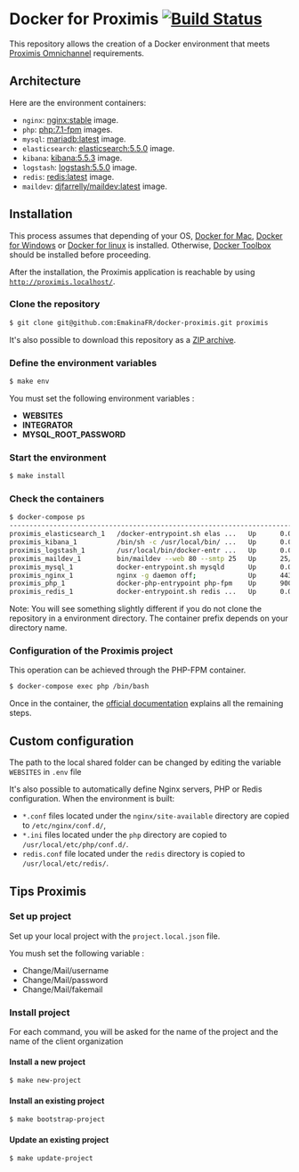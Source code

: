 # Docker for Proximis [![Build Status](https://travis-ci.org/EmakinaFR/docker-proximis.svg?branch=master)](https://travis-ci.org/EmakinaFR/docker-proximis)

This repository allows the creation of a Docker environment that meets
[Proximis Omnichannel](https://www.proximis.com/) requirements.

## Architecture

Here are the environment containers:

* `nginx`: [nginx:stable](https://hub.docker.com/_/nginx/) image.
* `php`: [php:7.1-fpm](https://hub.docker.com/_/php/) images.
* `mysql`: [mariadb:latest](https://hub.docker.com/_/mariadb/) image.
* `elasticsearch`: [elasticsearch:5.5.0](https://www.docker.elastic.co/) image.
* `kibana`: [kibana:5.5.3](https://www.docker.elastic.co/) image.
* `logstash`: [logstash:5.5.0](https://www.docker.elastic.co/) image.
* `redis`: [redis:latest](https://hub.docker.com/_/redis/) image.
* `maildev`: [djfarrelly/maildev:latest](https://hub.docker.com/r/djfarrelly/maildev/) image.

## Installation

This process assumes that depending of your OS, [Docker for Mac](https://www.docker.com/products/docker#/mac), [Docker for Windows](https://www.docker.com/products/docker#/windows) or [Docker for linux](https://www.docker.com/products/docker#/linux) is installed.
Otherwise, [Docker Toolbox](https://www.docker.com/toolbox) should be installed before proceeding.

After the installation, the Proximis application is reachable by using [`http://proximis.localhost/`](http://proximis.localhost/).

### Clone the repository

```bash
$ git clone git@github.com:EmakinaFR/docker-proximis.git proximis
```

It's also possible to download this repository as a
[ZIP archive](https://github.com/EmakinaFR/docker-proximis/archive/master.zip).

### Define the environment variables

```bash
$ make env
```

You must set the following environment variables :
 - __WEBSITES__
 - __INTEGRATOR__
 - __MYSQL_ROOT_PASSWORD__

### Start the environment

```bash
$ make install
```

### Check the containers

```bash
$ docker-compose ps
------------------------------------------------------------------------------------------------------------------------
proximis_elasticsearch_1   /docker-entrypoint.sh elas ...   Up      0.0.0.0:9200->9200/tcp, 0.0.0.0:9300->9300/tcp
proximis_kibana_1          /bin/sh -c /usr/local/bin/ ...   Up      0.0.0.0:5601->5601/tcp
proximis_logstash_1        /usr/local/bin/docker-entr ...   Up      0.0.0.0:5000->5000/tcp, 5044/tcp, 9600/tcp
proximis_maildev_1         bin/maildev --web 80 --smtp 25   Up      25/tcp, 0.0.0.0:1080->80/tcp
proximis_mysql_1           docker-entrypoint.sh mysqld      Up      0.0.0.0:3306->3306/tcp
proximis_nginx_1           nginx -g daemon off;             Up      443/tcp, 0.0.0.0:80->80/tcp
proximis_php_1             docker-php-entrypoint php-fpm    Up      9000/tcp
proximis_redis_1           docker-entrypoint.sh redis ...   Up      0.0.0.0:6379->6379/tcp
```

Note: You will see something slightly different if you do not clone the repository in a environment directory. The container prefix depends on your directory name.

### Configuration of the Proximis project

This operation can be achieved through the PHP-FPM container.

```bash
$ docker-compose exec php /bin/bash
```

Once in the container, the [official documentation](http://doc.omn.proximis.com/) explains all the remaining steps.

## Custom configuration

The path to the local shared folder can be changed by editing the variable `WEBSITES` in `.env` file

It's also possible to automatically define Nginx servers, PHP or Redis configuration. When the environment is built:

* `*.conf` files located under the `nginx/site-available` directory are copied to `/etc/nginx/conf.d/`,
* `*.ini` files located under the `php` directory are copied to `/usr/local/etc/php/conf.d/`.
* `redis.conf` file located under the `redis` directory is copied to `/usr/local/etc/redis/`.

## Tips Proximis

### Set up project

Set up your local project with the `project.local.json` file.
 
You mush set the following variable :
 - Change/Mail/username
 - Change/Mail/password
 - Change/Mail/fakemail
 
### Install project

For each command, you will be asked for the name of the project and the name of the client organization

#### Install a new project
```bash
$ make new-project
```

#### Install an existing project
```bash
$ make bootstrap-project
```

#### Update an existing project
```bash
$ make update-project
```